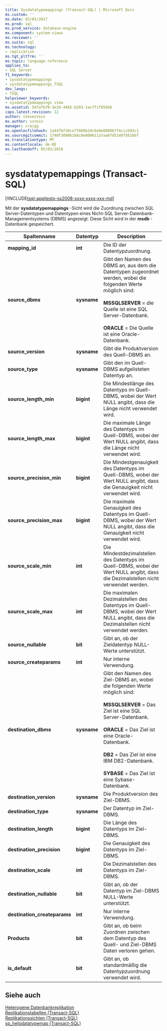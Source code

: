 ```yaml
---
title: Sysdatatypemappings (Transact-SQL) | Microsoft Docs
ms.custom: ''
ms.date: 03/03/2017
ms.prod: sql
ms.prod_service: database-engine
ms.component: system-views
ms.reviewer: ''
ms.suite: sql
ms.technology:
- replication
ms.tgt_pltfrm: ''
ms.topic: language-reference
applies_to:
- SQL Server
f1_keywords:
- sysdatatypemappings
- sysdatatypemappings_TSQL
dev_langs:
- TSQL
helpviewer_keywords:
- sysdatatypemappings view
ms.assetid: 5dfafb70-3e3d-4465-b293-1acff1f855b6
caps.latest.revision: 12
author: stevestein
ms.author: sstein
manager: craigg
ms.openlocfilehash: 1a447bf38ce77889b2dc6e0e0888b7f4cccb93c1
ms.sourcegitcommit: 1740f3090b168c0e809611a7aa6fd514075616bf
ms.translationtype: MT
ms.contentlocale: de-DE
ms.lasthandoff: 05/03/2018
---
```

# <a name="sysdatatypemappings-transact-sql"></a>sysdatatypemappings (Transact-SQL)
[!INCLUDE[tsql-appliesto-ss2008-xxxx-xxxx-xxx-md](../../includes/tsql-appliesto-ss2008-xxxx-xxxx-xxx-md.md)]

  Mit der **sysdatatypemappings** -Sicht wird die Zuordnung zwischen SQL Server-Datentypen und Datentypen eines Nicht-SQL Server-Datenbank-Managementsystems (DBMS) angezeigt. Diese Sicht wird in der **msdb** -Datenbank gespeichert.  
  
|Spaltenname|Datentyp|Description|  
|-----------------|---------------|-----------------|  
|**mapping_id**|**int**|Die ID der Datentypzuordnung.|  
|**source_dbms**|**sysname**|Gibt den Namen des DBMS an, aus dem die Datentypen zugeordnet werden, wobei die folgenden Werte möglich sind:<br /><br /> **MSSQLSERVER** = die Quelle ist eine SQL Server-Datenbank.<br /><br /> **ORACLE** = Die Quelle ist eine Oracle-Datenbank.|  
|**source_version**|**sysname**|Gibt die Produktversion des Quell-DBMS an.|  
|**source_type**|**sysname**|Gibt den im Quell-DBMS aufgelisteten Datentyp an.|  
|**source_length_min**|**bigint**|Die Mindestlänge des Datentyps im Quell-DBMS, wobei der Wert NULL angibt, dass die Länge nicht verwendet wird.|  
|**source_length_max**|**bigint**|Die maximale Länge des Datentyps im Quell-DBMS, wobei der Wert NULL angibt, dass die Länge nicht verwendet wird.|  
|**source_precision_min**|**bigint**|Die Mindestgenauigkeit des Datentyps im Quell-DBMS, wobei der Wert NULL angibt, dass die Genauigkeit nicht verwendet wird.|  
|**source_precision_max**|**bigint**|Die maximale Genauigkeit des Datentyps im Quell-DBMS, wobei der Wert NULL angibt, dass die Genauigkeit nicht verwendet wird.|  
|**source_scale_min**|**int**|Die Mindestdezimalstellen des Datentyps im Quell-DBMS, wobei der Wert NULL angibt, dass die Dezimalstellen nicht verwendet werden.|  
|**source_scale_max**|**int**|Die maximalen Dezimalstellen des Datentyps im Quell-DBMS, wobei der Wert NULL angibt, dass die Dezimalstellen nicht verwendet werden.|  
|**source_nullable**|**bit**|Gibt an, ob der Zieldatentyp NULL-Werte unterstützt.|  
|**source_createparams**|**int**|Nur interne Verwendung.|  
|**destination_dbms**|**sysname**|Gibt den Namen des Ziel-DBMS an, wobei die folgenden Werte möglich sind:<br /><br /> **MSSQLSERVER** = Das Ziel ist eine SQL Server-Datenbank.<br /><br /> **ORACLE** = Das Ziel ist eine Oracle-Datenbank.<br /><br /> **DB2** = Das Ziel ist eine IBM DB2-Datenbank.<br /><br /> **SYBASE** = Das Ziel ist eine Sybase-Datenbank.|  
|**destination_version**|**sysname**|Die Produktversion des Ziel-DBMS.|  
|**destination_type**|**sysname**|Der Datentyp im Ziel-DBMS.|  
|**destination_length**|**bigint**|Die Länge des Datentyps im Ziel-DBMS.|  
|**destination_precision**|**bigint**|Die Genauigkeit des Datentyps im Ziel-DBMS.|  
|**destination_scale**|**int**|Die Dezimalstellen des Datentyps im Ziel-DBMS.|  
|**destination_nullable**|**bit**|Gibt an, ob der Datentyp im Ziel-DBMS NULL-Werte unterstützt.|  
|**destination_createparams**|**int**|Nur interne Verwendung.|  
|**Products**|**bit**|Gibt an, ob beim Zuordnen zwischen dem Datentyp des Quell- und Ziel-DBMS Daten verloren gehen.|  
|**is_default**|**bit**|Gibt an, ob standardmäßig die Datentypzuordnung verwendet wird.|  
  
## <a name="see-also"></a>Siehe auch  
 [Heterogene Datenbankreplikation](../../relational-databases/replication/non-sql/heterogeneous-database-replication.md)   
 [Replikationstabellen &#40;Transact-SQL&#41;](../../relational-databases/system-tables/replication-tables-transact-sql.md)   
 [Replikationssichten &#40;Transact-SQL&#41;](../../relational-databases/system-views/replication-views-transact-sql.md)   
 [sp_helpdatatypemap &#40;Transact-SQL&#41;](../../relational-databases/system-stored-procedures/sp-helpdatatypemap-transact-sql.md)  
  
  
